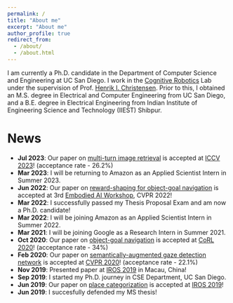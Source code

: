 ```yaml
---
permalink: /
title: "About me"
excerpt: "About me"
author_profile: true
redirect_from: 
  - /about/
  - /about.html
---
```


I am currently a Ph.D. candidate in the Department of Computer Science and Engineering at UC San Diego. I work in the
[Cognitive Robotics](https://www.cogrob.org/) Lab under the supervision of Prof. [Henrik I. Christensen](http://www.hichristensen.com/). Prior to this, I 
obtained an M.S. degree in Electrical and Computer Engineering from UC San Diego, and a B.E. degree in 
Electrical Engineering from Indian Institute of Engineering Science and Technology (IIEST) Shibpur.

News
======
- **Jul 2023**: Our paper on [multi-turn image retrieval](https://openaccess.thecvf.com/content/ICCV2023/html/Pal_FashionNTM_Multi-turn_Fashion_Image_Retrieval_via_Cascaded_Memory_ICCV_2023_paper.html) is accepted at [ICCV 2023](https://iccv2023.thecvf.com/)! (acceptance rate - 26.2%)
- **Mar 2023**: I will be returning to Amazon as an Applied Scientist Intern in Summer 2023.
- **Jun 2022**: Our paper on [reward-shaping for object-goal navigation](https://embodied-ai.org/papers/2022/18.pdf) is accepted at 3rd [Embodied AI Workshop](https://embodied-ai.org/), CVPR 2022!
- **Mar 2022**: I successfully passed my Thesis Proposal Exam and am now a Ph.D. candidate!
- **Mar 2022**: I will be joining Amazon as an Applied Scientist Intern in Summer 2022.
- **Mar 2021**: I will be joining Google as a Research Intern in Summer 2021.
- **Oct 2020**: Our paper on [object-goal navigation](https://sites.google.com/eng.ucsd.edu/mjolnir/) is accepted at [CoRL 2020](https://sites.google.com/robot-learning.org/corl2020)! (acceptance rate - 34%)
- **Feb 2020**: Our paper on [semantically-augmented gaze detection network](https://sites.google.com/eng.ucsd.edu/sage-net/) is accepted at [CVPR 2020](http://cvpr2020.thecvf.com/)! (acceptance rate - 22.1%)
- **Nov 2019**: Presented paper at [IROS 2019](https://www.iros2019.org/) in Macau, China!
- **Sep 2019**: I started my Ph.D. journey in CSE Department, UC San Diego.
- **Jun 2019**: Our paper on [place categorization](https://sites.google.com/eng.ucsd.edu/deduce/) is accepted at [IROS 2019](https://www.iros2019.org/)!
- **Jun 2019**: I succesfully defended my MS thesis!

<!-- Getting started
======
1. Register a GitHub account if you don't have one and confirm your e-mail (required!)
1. Fork [this repository](https://github.com/academicpages/academicpages.github.io) by clicking the "fork" button in the top right. 
1. Go to the repository's settings (rightmost item in the tabs that start with "Code", should be below "Unwatch"). Rename the repository "[your GitHub username].github.io", which will also be your website's URL.
1. Set site-wide configuration and create content & metadata (see below -- also see [this set of diffs](http://archive.is/3TPas) showing what files were changed to set up [an example site](https://getorg-testacct.github.io) for a user with the username "getorg-testacct")
1. Upload any files (like PDFs, .zip files, etc.) to the files/ directory. They will appear at https://[your GitHub username].github.io/files/example.pdf.  
1. Check status by going to the repository settings, in the "GitHub pages" section

Site-wide configuration
------
The main configuration file for the site is in the base directory in [_config.yml](https://github.com/academicpages/academicpages.github.io/blob/master/_config.yml), which defines the content in the sidebars and other site-wide features. You will need to replace the default variables with ones about yourself and your site's github repository. The configuration file for the top menu is in [_data/navigation.yml](https://github.com/academicpages/academicpages.github.io/blob/master/_data/navigation.yml). For example, if you don't have a portfolio or blog posts, you can remove those items from that navigation.yml file to remove them from the header. 

Create content & metadata
------
For site content, there is one markdown file for each type of content, which are stored in directories like _publications, _talks, _posts, _teaching, or _pages. For example, each talk is a markdown file in the [_talks directory](https://github.com/academicpages/academicpages.github.io/tree/master/_talks). At the top of each markdown file is structured data in YAML about the talk, which the theme will parse to do lots of cool stuff. The same structured data about a talk is used to generate the list of talks on the [Talks page](https://academicpages.github.io/talks), each [individual page](https://academicpages.github.io/talks/2012-03-01-talk-1) for specific talks, the talks section for the [CV page](https://academicpages.github.io/cv), and the [map of places you've given a talk](https://academicpages.github.io/talkmap.html) (if you run this [python file](https://github.com/academicpages/academicpages.github.io/blob/master/talkmap.py) or [Jupyter notebook](https://github.com/academicpages/academicpages.github.io/blob/master/talkmap.ipynb), which creates the HTML for the map based on the contents of the _talks directory).

**Markdown generator**

I have also created [a set of Jupyter notebooks](https://github.com/academicpages/academicpages.github.io/tree/master/markdown_generator
) that converts a CSV containing structured data about talks or presentations into individual markdown files that will be properly formatted for the academicpages template. The sample CSVs in that directory are the ones I used to create my own personal website at stuartgeiger.com. My usual workflow is that I keep a spreadsheet of my publications and talks, then run the code in these notebooks to generate the markdown files, then commit and push them to the GitHub repository.

How to edit your site's GitHub repository
------
Many people use a git client to create files on their local computer and then push them to GitHub's servers. If you are not familiar with git, you can directly edit these configuration and markdown files directly in the github.com interface. Navigate to a file (like [this one](https://github.com/academicpages/academicpages.github.io/blob/master/_talks/2012-03-01-talk-1.md) and click the pencil icon in the top right of the content preview (to the right of the "Raw | Blame | History" buttons). You can delete a file by clicking the trashcan icon to the right of the pencil icon. You can also create new files or upload files by navigating to a directory and clicking the "Create new file" or "Upload files" buttons. 

Example: editing a markdown file for a talk
![Editing a markdown file for a talk](/images/editing-talk.png)

For more info
------
More info about configuring academicpages can be found in [the guide](https://academicpages.github.io/markdown/). The [guides for the Minimal Mistakes theme](https://mmistakes.github.io/minimal-mistakes/docs/configuration/) (which this theme was forked from) might also be helpful. -->
